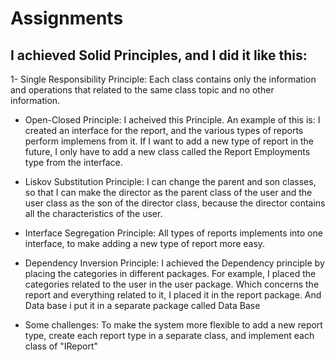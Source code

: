 # Assignments


I achieved Solid Principles, and I did it like this:
-
1- Single Responsibility Principle:
Each class contains only the information and operations that related to the same class topic and no other information.

- Open-Closed Principle:
 I acheived this Principle. 
An example of this is: 
I created an interface for the report, and the various types of reports perform implemens from it. 
If I want to add a new type of report in the future, I only have to add a new class called the Report Employments type from the interface.

- Liskov Substitution Principle: 
I can change the parent and son classes, so that I can make the director as the parent class of the user and the user class as the son of the director class, 
because the director contains all the characteristics of the user.



- Interface Segregation Principle: 
All types of reports implements into one interface, to make adding a new type of report more easy.


- Dependency Inversion Principle: 
I achieved the Dependency  principle  by placing the categories in different packages. 
For example, I placed the categories related to the user in the user package.
Which concerns the report and everything related to it, I placed it in the report package.
And Data base i put it in a separate package called Data Base
 



- Some challenges:
To make the system more flexible to add a new report type, create each report type in a separate class, and implement each class of "IReport"
